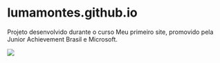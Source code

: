 # lumamontes.github.io
Projeto desenvolvido durante o curso Meu primeiro site, promovido pela Junior Achievement Brasil e Microsoft.

<img src="https://i.imgur.com/l5J4wNC.png">
